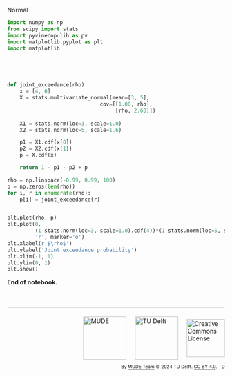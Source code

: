 <userStyle>Normal</userStyle>

```python
import numpy as np
from scipy import stats
import pyvinecopulib as pv
import matplotlib.pyplot as plt
import matplotlib

```

```python




def joint_exceedance(rho):
    x = [4, 6]
    X = stats.multivariate_normal(mean=[3, 5],
                              cov=[[1.00, rho],
                                   [rho, 2.60]])
    
    X1 = stats.norm(loc=3, scale=1.0)
    X2 = stats.norm(loc=5, scale=1.6)

    p1 = X1.cdf(x[0])
    p2 = X2.cdf(x[1])
    p = X.cdf(x)

    return 1 - p1 - p2 + p

rho = np.linspace(-0.99, 0.99, 100)
p = np.zeros(len(rho))
for i, r in enumerate(rho):
    p[i] = joint_exceedance(r)


plt.plot(rho, p)
plt.plot(0,
         (1-stats.norm(loc=3, scale=1.0).cdf(4))*(1-stats.norm(loc=5, scale=1.6).cdf(6)),
         'r', marker='o')
plt.xlabel(r'$\rho$')
plt.ylabel('Joint exceedance probability')
plt.xlim(-1, 1)
plt.ylim(0, 1)
plt.show()
```

<!-- #region -->
**End of notebook.**

<div style="margin-top: 50px; padding-top: 20px; border-top: 1px solid #ccc;">
  <div style="display: flex; justify-content: flex-end; gap: 20px; align-items: center;">
    <a rel="MUDE" href="http://mude.citg.tudelft.nl/">
      <img alt="MUDE" style="width:100px; height:auto;" src="https://gitlab.tudelft.nl/mude/public/-/raw/main/mude-logo/MUDE_Logo-small.png" />
    </a>
    <a rel="TU Delft" href="https://www.tudelft.nl/en/ceg">
      <img alt="TU Delft" style="width:100px; height:auto;" src="https://gitlab.tudelft.nl/mude/public/-/raw/main/tu-logo/TU_P1_full-color.png" />
    </a>
    <a rel="license" href="http://creativecommons.org/licenses/by/4.0/">
      <img alt="Creative Commons License" style="width:88px; height:auto;" src="https://i.creativecommons.org/l/by/4.0/88x31.png" />
    </a>
  </div>
  <div style="font-size: 75%; margin-top: 10px; text-align: right;">
    By <a rel="MUDE" href="http://mude.citg.tudelft.nl/">MUDE Team</a>
    &copy; 2024 TU Delft. 
    <a rel="license" href="http://creativecommons.org/licenses/by/4.0/">CC BY 4.0</a>.
    <a rel="Zenodo DOI" href="https://doi.org/10.5281/zenodo.16782515"><img style="width:auto; height:15; vertical-align:middle" src="https://zenodo.org/badge/DOI/10.5281/zenodo.16782515.svg" alt="DOI https://doi.org/10.5281/zenodo.16782515"></a>
  </div>
</div>


<!--tested with WS_2_8_solution.ipynb-->
<!-- #endregion -->
